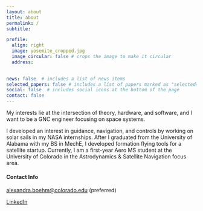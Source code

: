 ```yaml
---
layout: about
title: about
permalink: /
subtitle:

profile:
  align: right
  image: yosemite_cropped.jpg
  image_circular: false # crops the image to make it circular
  address: 
    

news: false  # includes a list of news items
selected_papers: false # includes a list of papers marked as "selected={true}"
social: false  # includes social icons at the bottom of the page
contact: false
---
```


<!-- Write your biography here. Tell the world about yourself. Link to your favorite [subreddit](http://reddit.com). You can put a picture in, too. The code is already in, just name your picture `prof_pic.jpg` and put it in the `img/` folder.

Put your address / P.O. box / other info right below your picture. You can also disable any these elements by editing `profile` property of the YAML header of your `_pages/about.md`. Edit `_bibliography/papers.bib` and Jekyll will render your [publications page](/al-folio/publications/) automatically.

Link to your social media connections, too. This theme is set up to use [Font Awesome icons](http://fortawesome.github.io/Font-Awesome/) and [Academicons](https://jpswalsh.github.io/academicons/), like the ones below. Add your Facebook, Twitter, LinkedIn, Google Scholar, or just disable all of them. -->

My interests lie at the intersection of theory, hardware, and software, and I want to be a GNC engineer focusing on space systems.

I developed an interest in guidance, navigation, and controls by working on solar sails in my NASA internships. After I graduated from the University of Alabama with my BS in MechE, I developed formation flying tools for a satellite startup. Currently, I am a first-year Aero MS student at the University of Colorado in the Astrodynamics & Satellite Navigation focus area.

#### Contact Info

[alexandra.boehm@colorado.edu](mailto:alexandra.boehm@colorado.edu) (preferred)

[LinkedIn](https://www.linkedin.com/in/alexandra-l-boehm)